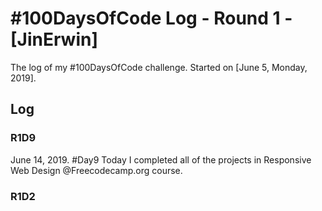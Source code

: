 # #100DaysOfCode Log - Round 1 - [JinErwin]

The log of my #100DaysOfCode challenge. Started on [June 5, Monday, 2019].

## Log
### R1D9
June 14, 2019.  #Day9
Today I completed all of the projects in Responsive Web Design @Freecodecamp.org course.

### R1D2
